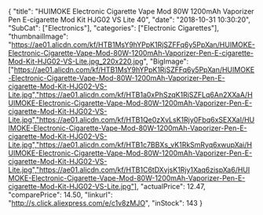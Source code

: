 {
	"title": "HUIMOKE Electronic Cigarette Vape Mod 80W 1200mAh Vaporizer Pen E-cigarette Mod Kit HJG02 VS Lite 40",
	"date": "2018-10-31 10:30:20",
	"SubCat": ["Electronics"],
	"categories": ["Electronic Cigarettes"],
	"thumbnailImage": "https://ae01.alicdn.com/kf/HTB1MsY9hYPpK1RjSZFFq6y5PpXan/HUIMOKE-Electronic-Cigarette-Vape-Mod-80W-1200mAh-Vaporizer-Pen-E-cigarette-Mod-Kit-HJG02-VS-Lite.jpg_220x220.jpg",
	"BigImage": ["https://ae01.alicdn.com/kf/HTB1MsY9hYPpK1RjSZFFq6y5PpXan/HUIMOKE-Electronic-Cigarette-Vape-Mod-80W-1200mAh-Vaporizer-Pen-E-cigarette-Mod-Kit-HJG02-VS-Lite.jpg","https://ae01.alicdn.com/kf/HTB1a0xPhSzqK1RjSZFLq6An2XXaA/HUIMOKE-Electronic-Cigarette-Vape-Mod-80W-1200mAh-Vaporizer-Pen-E-cigarette-Mod-Kit-HJG02-VS-Lite.jpg","https://ae01.alicdn.com/kf/HTB1Qe0zXvLsK1Rjy0Fbq6xSEXXaI/HUIMOKE-Electronic-Cigarette-Vape-Mod-80W-1200mAh-Vaporizer-Pen-E-cigarette-Mod-Kit-HJG02-VS-Lite.jpg","https://ae01.alicdn.com/kf/HTB1c7BBXs_vK1RkSmRyq6xwupXai/HUIMOKE-Electronic-Cigarette-Vape-Mod-80W-1200mAh-Vaporizer-Pen-E-cigarette-Mod-Kit-HJG02-VS-Lite.jpg","https://ae01.alicdn.com/kf/HTB1C6tDXvjsK1Rjy1Xaq6zispXa6/HUIMOKE-Electronic-Cigarette-Vape-Mod-80W-1200mAh-Vaporizer-Pen-E-cigarette-Mod-Kit-HJG02-VS-Lite.jpg"],
	"actualPrice": 12.47,
	"comparePrice": 14.50,
	"linkurl": "http://s.click.aliexpress.com/e/c1v8zMJO",
	"inStock": 143
}
